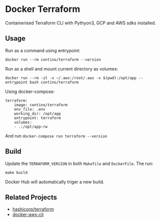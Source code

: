 # Docker Terraform
Containerised Terraform CLI with Pythyon3, GCP and AWS sdks installed.

## Usage
Run as a command using entrypoint:

    docker run --rm contino/terraform --version

Run as a shell and mount current directory as volumes:

    docker run --rm -it -v ~/.aws:/root/.aws -v $(pwd):/opt/app --entrypoint bash contino/terraform

Using docker-compose:

    terraform:
        image: contino/terraform
        env_file: .env
        working_dir: /opt/app
        entrypoint: terraform
        volumes:
        - .:/opt/app:rw

And run `docker-compose run terraform --version`

## Build 
Update the `TERRAFORM_VERSION` in both `Makefile` and `DockerFile`. The run:

    make build

Docker Hub will automatically triger a new build.

## Related Projects

- [hashicorp/terraform](https://hub.docker.com/r/hashicorp/terraform/)
- [docker-aws-cli](https://github.com/contino/docker-aws-cli)